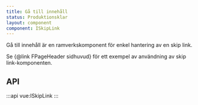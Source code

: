 ```yaml
---
title: Gå till innehåll
status: Produktionsklar
layout: component
component: ISkipLink
---
```


Gå till innehåll är en ramverkskomponent för enkel hantering av en skip link.

Se {@link FPageHeader sidhuvud} för ett exempel av användning av skip link-komponenten.

## API

:::api
vue:ISkipLink
:::
